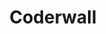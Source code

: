 ---
codehost: https://github.com/https://github.com/coderwall
logohandle: coderwall
sort: coderwall
title: Coderwall
twitter: https://x.com/coderwall
website: https://coderwall.com/
---
